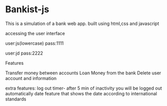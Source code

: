 # Bankist-js
This is a simulation of a bank web app. built using html,css and javascript

accessing the user interface

user:js(lowercase)
pass:1111

user:jd
pass:2222

Features

Transfer money between accounts
Loan Money from the bank
Delete user account and information

extra features:
log out timer- after 5 min of inactivity you will be logged out automatically
date feature that shows the date according to international standards

